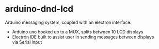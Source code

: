# arduino-dnd-lcd
Arduino messaging system, coupled with an electron interface.

- Arduino uno hooked up to a MUX, splits between 10 LCD displays
- Electron IDE built to assist user in sending messages between displays via Serial Input
